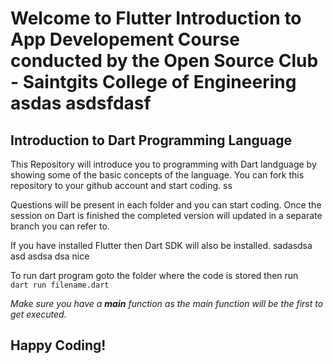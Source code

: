 # Welcome to Flutter Introduction to App Developement Course conducted by the Open Source Club - Saintgits College of Engineering asdas asdsfdasf
  
## Introduction to Dart Programming Language
This Repository will introduce you to programming with Dart landguage by showing some of the basic concepts of the language. You can fork this repository to your github account and start coding. ss
  
Questions will be present in each folder and you can start coding. 
Once the session on Dart is finished the completed version will updated in a separate branch you can refer to.  
  
If you have installed Flutter then Dart SDK will also be installed.   sadasdsa asd asdsa dsa nice
  
To run dart program goto the folder where the code is stored then run  
    `dart run filename.dart`  
  
*Make sure you have a **main** function as the main function will be the first to get executed.*  
## Happy Coding!  
